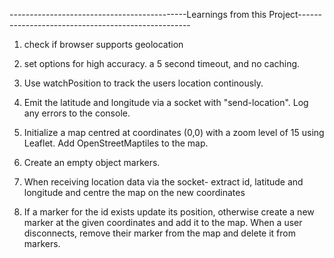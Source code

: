 --------------------------------------------Learnings from this Project---------------------------------------------------

1) check if browser supports geolocation

2) set options for high accuracy. a 5 second timeout, and no caching.

3) Use watchPosition to track the users location continously.

4) Emit the latitude and longitude via a socket with "send-location". Log any errors to the console.

5) Initialize a map centred at coordinates (0,0) with a zoom level of 15 using Leaflet. Add OpenStreetMaptiles to the map.

6) Create an empty object markers.

7) When receiving location data via the socket- extract id, latitude and longitude and centre the map on the new coordinates

8) If a marker for the id exists update its position, otherwise create a new marker at the given coordinates and add it to the map. When a user disconnects, remove their marker from the map and delete it from markers.